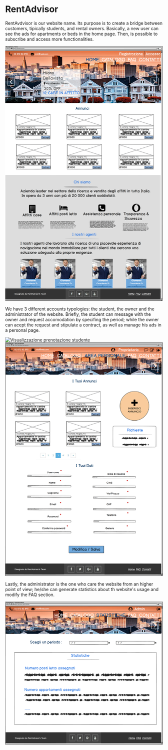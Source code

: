# RentAdvisor

  RentAvdvisor is our website name. Its purpose is to create a bridge between customers, tipically students, and rental owners.
Basically, a new user can see the ads for apartments or beds in the home page. Then, is possible to subscribe and access more functionalities.

![Homepage](https://github.com/fd-col/RentAdvisor/blob/main/Mock-ups/Home_Livello0.png)

We have 3 different accounts typologies: the student, the owner and the administrator of the website.
Briefly, the student can message with the owner and request accomodation by specifing the period; while the owner can acept the request and stipulate a contract, as well as manage his ads in a personal page.

![Visualizzazione prenotazione studente](https://github.com/fd-col/RentAdvisor/blob/main/Mock-ups/utente_visualizza_prenotazione.jpg)
![Proprietario gestisci prenotazione](https://github.com/fd-col/RentAdvisor/blob/main/Mock-ups/Area_personale_proprietario_Livello1.png)

Lastly, the administrator is the one who care the website from an higher point of view; he/she can generate statistics about th website's usage and modify the FAQ section.

![Statistiche dell'admin](https://github.com/fd-col/RentAdvisor/blob/main/Mock-ups/Statistiche_Admin.png)
